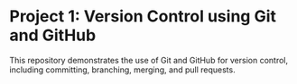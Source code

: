 # Project 1: Version Control using Git and GitHub
This repository demonstrates the use of Git and GitHub for version control, including committing, branching, merging, and pull requests.